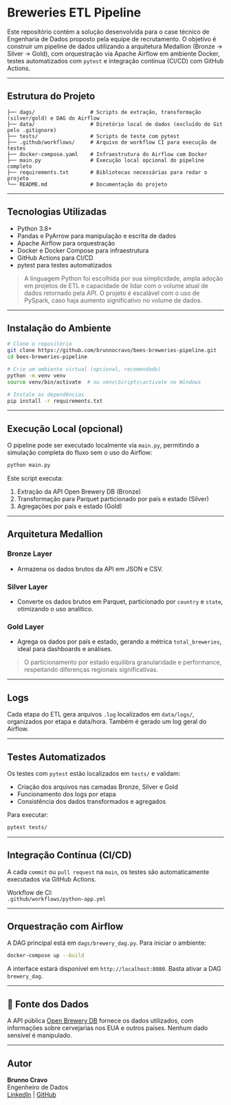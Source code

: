 # Breweries ETL Pipeline

Este repositório contém a solução desenvolvida para o case técnico de Engenharia de Dados proposto pela equipe de recrutamento. O objetivo é construir um pipeline de dados utilizando a arquitetura Medallion (Bronze → Silver → Gold), com orquestração via Apache Airflow em ambiente Docker, testes automatizados com `pytest` e integração contínua (CI/CD) com GitHub Actions.

---

##  Estrutura do Projeto

```
├── dags/                  # Scripts de extração, transformação (silver/gold) e DAG do Airflow
├── data/                  # Diretório local de dados (excluído do Git pelo .gitignore)
├── tests/                 # Scripts de teste com pytest
├── .github/workflows/     # Arquivo de workflow CI para execução de testes
├── docker-compose.yaml    # Infraestrutura do Airflow com Docker
├── main.py                # Execução local opcional do pipeline completo
├── requirements.txt       # Bibliotecas necessárias para rodar o projeto
└── README.md              # Documentação do projeto
```

---

##  Tecnologias Utilizadas

- Python 3.8+
- Pandas e PyArrow para manipulação e escrita de dados
- Apache Airflow para orquestração
- Docker e Docker Compose para infraestrutura
- GitHub Actions para CI/CD
- pytest para testes automatizados

> A linguagem Python foi escolhida por sua simplicidade, ampla adoção em projetos de ETL e capacidade de lidar com o volume atual de dados retornado pela API. O projeto é escalável com o uso de PySpark, caso haja aumento significativo no volume de dados.

---

##  Instalação do Ambiente

```bash
# Clone o repositório
git clone https://github.com/brunnocravo/bees-breweries-pipeline.git
cd bees-breweries-pipeline

# Crie um ambiente virtual (opcional, recomendado)
python -m venv venv
source venv/bin/activate  # ou venv\Scripts\activate no Windows

# Instale as dependências
pip install -r requirements.txt
```

---

##  Execução Local (opcional)

O pipeline pode ser executado localmente via `main.py`, permitindo a simulação completa do fluxo sem o uso do Airflow:

```bash
python main.py
```

Este script executa:

1. Extração da API Open Brewery DB (Bronze)  
2. Transformação para Parquet particionado por país e estado (Silver)  
3. Agregações por país e estado (Gold)  

---

##  Arquitetura Medallion

### Bronze Layer
- Armazena os dados brutos da API em JSON e CSV.

### Silver Layer
- Converte os dados brutos em Parquet, particionado por `country` e `state`, otimizando o uso analítico.

### Gold Layer
- Agrega os dados por país e estado, gerando a métrica `total_breweries`, ideal para dashboards e análises.

> O particionamento por estado equilibra granularidade e performance, respeitando diferenças regionais significativas.

---

##  Logs

Cada etapa do ETL gera arquivos `.log` localizados em `data/logs/`, organizados por etapa e data/hora. Também é gerado um log geral do Airflow.

---

##  Testes Automatizados

Os testes com `pytest` estão localizados em `tests/` e validam:

- Criação dos arquivos nas camadas Bronze, Silver e Gold  
- Funcionamento dos logs por etapa  
- Consistência dos dados transformados e agregados  

Para executar:

```bash
pytest tests/
```

---

##  Integração Contínua (CI/CD)

A cada `commit` ou `pull request` na `main`, os testes são automaticamente executados via GitHub Actions.

Workflow de CI:  
`.github/workflows/python-app.yml`

---

##  Orquestração com Airflow

A DAG principal está em `dags/brewery_dag.py`. Para iniciar o ambiente:

```bash
docker-compose up --build
```

A interface estará disponível em `http://localhost:8080`. Basta ativar a DAG `brewery_dag`.

---

## 📱 Fonte dos Dados

A API pública [Open Brewery DB](https://www.openbrewerydb.org/) fornece os dados utilizados, com informações sobre cervejarias nos EUA e outros países. Nenhum dado sensível é manipulado.

---

##  Autor

**Brunno Cravo**  
Engenheiro de Dados  
[LinkedIn](https://www.linkedin.com/in/brunnocoutocravo) | [GitHub](https://github.com/brunnocravo)
